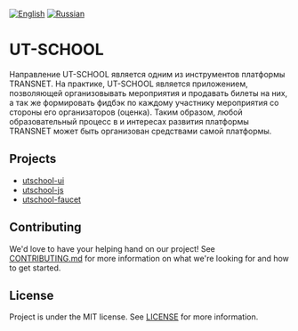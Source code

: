 [![English](https://thumb.ibb.co/jDrVkd/gb.png)](README.md) [![Russian](https://thumb.ibb.co/cjYMrJ/ru.png)](README.ru.md)  
# UT-SCHOOL
Направление UT-SCHOOL является одним из инструментов платформы TRANSNET. На практике, UT-SCHOOL является приложением, позволяющей организовывать мероприятия и продавать билеты на них, а так же формировать фидбэк по каждому участнику мероприятия со стороны его организаторов (оценка). Таким образом, любой образовательный процесс в и интересах развития платформы TRANSNET может быть организован средствами самой платформы. 

## Projects
- [utschool-ui](https://github.com/u-transnet/utschool-ui)
- [utschool-js](https://github.com/u-transnet/utschool-js)
- [utschool-faucet](https://github.com/u-transnet/utschool-faucet)

## Contributing
We'd love to have your helping hand on our project! See [CONTRIBUTING.md](CONTRIBUTING.md) for more information on what we're looking for and how to get started.

## License
Project is under the MIT license. See [LICENSE](LICENSE) for more information.
